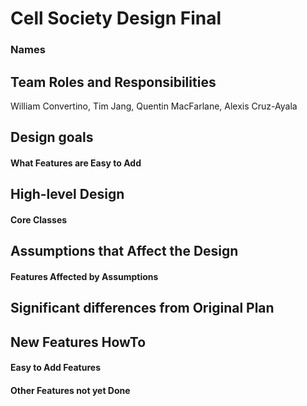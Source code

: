 # Cell Society Design Final
### Names

## Team Roles and Responsibilities

William Convertino,
Tim Jang,
Quentin MacFarlane,
Alexis Cruz-Ayala

## Design goals


#### What Features are Easy to Add


## High-level Design

#### Core Classes


## Assumptions that Affect the Design

#### Features Affected by Assumptions


## Significant differences from Original Plan


## New Features HowTo

#### Easy to Add Features

#### Other Features not yet Done

